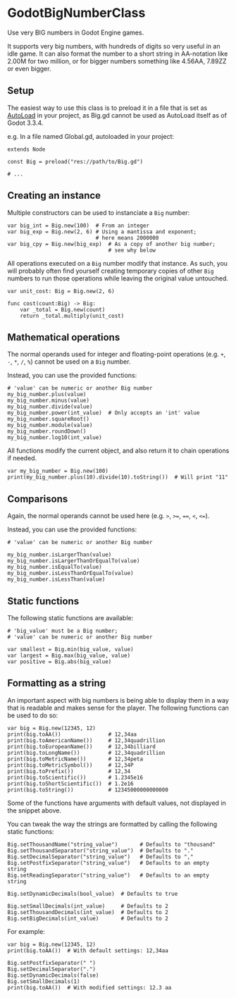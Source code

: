 # GodotBigNumberClass

Use very BIG numbers in Godot Engine games.

It supports very big numbers, with hundreds of digits so very useful in an idle game. It can also format the number to a short string in AA-notation like 2.00M for two million, or for bigger numbers something like 4.56AA, 7.89ZZ or even bigger.

## Setup

The easiest way to use this class is to preload it in a file that is set as [AutoLoad](https://docs.godotengine.org/en/stable/getting_started/step_by_step/singletons_autoload.html) in your project, as Big.gd cannot be used as AutoLoad itself as of Godot 3.3.4.

e.g. In a file named Global.gd, autoloaded in your project:

```GDScript
extends Node

const Big = preload("res://path/to/Big.gd")

# ...
```

## Creating an instance

Multiple constructors can be used to instanciate a `Big` number:

```GDScript
var big_int = Big.new(100)  # From an integer
var big_exp = Big.new(2, 6) # Using a mantissa and exponent;
                            # here means 2000000
var big_cpy = Big.new(big_exp)  # As a copy of another big number;
                                # see why below
```

All operations executed on a `Big` number modify that instance. As such, you will probably often find yourself creating temporary copies of other `Big` numbers to run those operations while leaving the original value untouched.

```GDScript
var unit_cost: Big = Big.new(2, 6)

func cost(count:Big) -> Big:
    var _total = Big.new(count)
    return _total.multiply(unit_cost)
```

## Mathematical operations

The normal operands used for integer and floating-point operations (e.g. `+`, `-`, `*`, `/`, `%`) cannot be used on a `Big` number.

Instead, you can use the provided functions:

```GDScript
# 'value' can be numeric or another Big number
my_big_number.plus(value)
my_big_number.minus(value)
my_big_number.divide(value)
my_big_number.power(int_value)  # Only accepts an 'int' value
my_big_number.squareRoot()
my_big_number.module(value)
my_big_number.roundDown()
my_big_number.log10(int_value)
```

All functions modify the current object, and also return it to chain operations if needed.

```GDScript
var my_big_number = Big.new(100)
print(my_big_number.plus(10).divide(10).toString())  # Will print "11"
```

## Comparisons

Again, the normal operands cannot be used here (e.g. `>`, `>=`, `==`, `<`, `<=`).

Instead, you can use the provided functions:

```GDScript
# 'value' can be numeric or another Big number

my_big_number.isLargerThan(value)
my_big_number.isLargerThanOrEqualTo(value)
my_big_number.isEqualTo(value)
my_big_number.isLessThanOrEqualTo(value)
my_big_number.isLessThan(value)
```

## Static functions

The following static functions are available:

```GDScript
# 'big_value' must be a Big number;
# 'value' can be numeric or another Big number

var smallest = Big.min(big_value, value)
var largest = Big.max(big_value, value)
var positive = Big.abs(big_value)
```

## Formatting as a string

An important aspect with big numbers is being able to display them in a way that is readable and makes sense for the player. The following functions can be used to do so:

```GDScript
var big = Big.new(12345, 12)
print(big.toAA())               # 12,34aa
print(big.toAmericanName())     # 12,34quadrillion
print(big.toEuropeanName())     # 12,34billiard
print(big.toLongName())         # 12,34quadrillion
print(big.toMetricName())       # 12,34peta
print(big.toMetricSymbol())     # 12,34P
print(big.toPrefix())           # 12,34
print(big.toScientific())       # 1.2345e16
print(big.toShortScientific())  # 1.2e16
print(big.toString())           # 12345000000000000
```

Some of the functions have arguments with default values, not displayed in the snippet above.

You can tweak the way the strings are formatted by calling the following static functions:

```GDScript
Big.setThousandName("string_value")       # Defaults to "thousand"
Big.setThousandSeparator("string_value")  # Defaults to "."
Big.setDecimalSeparator("string_value")   # Defaults to ","
Big.setPostfixSeparator("string_value")   # Defaults to an empty string
Big.setReadingSeparator("string_value")   # Defaults to an empty string

Big.setDynamicDecimals(bool_value)  # Defaults to true

Big.setSmallDecimals(int_value)     # Defaults to 2
Big.setThousandDecimals(int_value)  # Defaults to 2
Big.setBigDecimals(int_value)       # Defaults to 2
```

For example:

```GDScript
var big = Big.new(12345, 12)
print(big.toAA())  # With default settings: 12,34aa

Big.setPostfixSeparator(" ")
Big.setDecimalSeparator(".")
Big.setDynamicDecimals(false)
Big.setSmallDecimals(1)
print(big.toAA())  # With modified settings: 12.3 aa
```
